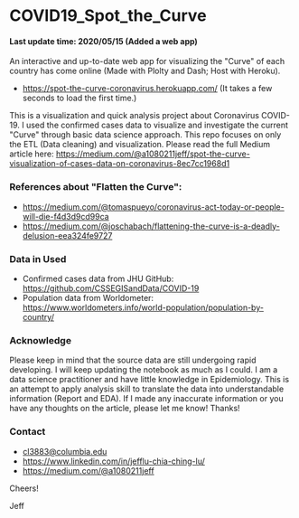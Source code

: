# COVID19_Spot_the_Curve
#### Last update time: 2020/05/15 (Added a web app)
An interactive and up-to-date web app for visualizing the "Curve" of each country has come online (Made with Plolty and Dash; Host with Heroku).
- https://spot-the-curve-coronavirus.herokuapp.com/ (It takes a few seconds to load the first time.)

This is a visualization and quick analysis project about Coronavirus COVID-19. I used the confirmed cases data to visualize and investigate the current "Curve" through basic data science approach. This repo focuses on only the ETL (Data cleaning) and visualization. Please read the full Medium article here: https://medium.com/@a1080211jeff/spot-the-curve-visualization-of-cases-data-on-coronavirus-8ec7cc1968d1

### References about "Flatten the Curve":
- https://medium.com/@tomaspueyo/coronavirus-act-today-or-people-will-die-f4d3d9cd99ca
- https://medium.com/@joschabach/flattening-the-curve-is-a-deadly-delusion-eea324fe9727

### Data in Used
- Confirmed cases data from JHU GitHub: https://github.com/CSSEGISandData/COVID-19 
- Population data from Worldometer: https://www.worldometers.info/world-population/population-by-country/

### Acknowledge
Please keep in mind that the source data are still undergoing rapid developing. I will keep updating the notebook as much as I could. I am a data science practitioner and have little knowledge in Epidemiology. This is an attempt to apply analysis skill to translate the data into understandable information (Report and EDA). If I made any inaccurate information or you have any thoughts on the article, please let me know! Thanks!

### Contact
- cl3883@columbia.edu 
- https://www.linkedin.com/in/jefflu-chia-ching-lu/ 
- https://medium.com/@a1080211jeff

Cheers!

Jeff
